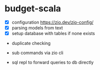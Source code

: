 # budget-scala

- [x] configuration https://zio.dev/zio-config/
- [x] parsing models from text
- [x] setup database with tables if none exists

- duplicate checking

- sub commands via zio cli
- sql repl to forward queries to db directly
